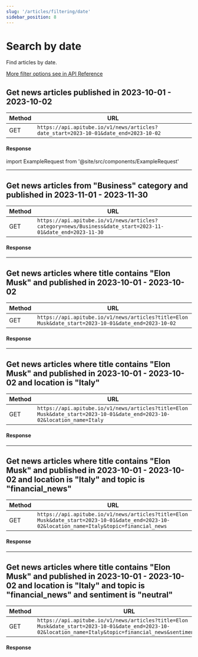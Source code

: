 ```yaml
---
slug: '/articles/filtering/date'
sidebar_position: 8
---
```


# Search by date

Find articles by date.

[More filter options see in API Reference](/api-reference/get-articles)

## Get news articles published in 2023-10-01 - 2023-10-02

| Method | URL                                                                             |
|--------|---------------------------------------------------------------------------------|
| GET    | `https://api.apitube.io/v1/news/articles?date_start=2023-10-01&date_end=2023-10-02` |

#### Response
import ExampleRequest from '@site/src/components/ExampleRequest'

<ExampleRequest url="https://api.apitube.io/v1/news/articles?limit=2&date_start=2021-09-01&date_end=2023-10-02"></ExampleRequest>

---

## Get news articles from "Business" category and published in 2023-11-01 - 2023-11-30

| Method | URL                                                                                                    |
|--------|--------------------------------------------------------------------------------------------------------|
| GET    | `https://api.apitube.io/v1/news/articles?category=news/Business&date_start=2023-11-01&date_end=2023-11-30` |

#### Response

<ExampleRequest url="https://api.apitube.io/v1/news/articles?limit=2&category=news/Business&date_start=2023-11-01&date_end=2023-11-30"></ExampleRequest>

---

## Get news articles where title contains "Elon Musk" and published in 2023-10-01 - 2023-10-02

| Method | URL                                                                                             |
|--------|-------------------------------------------------------------------------------------------------|
| GET    | `https://api.apitube.io/v1/news/articles?title=Elon Musk&date_start=2023-10-01&date_end=2023-10-02` |

#### Response

<ExampleRequest url="https://api.apitube.io/v1/news/articles?limit=2&title=Elon Musk&date_start=2023-10-01&date_end=2023-10-02"></ExampleRequest>

---

## Get news articles where title contains "Elon Musk" and published in 2023-10-01 - 2023-10-02 and location is "Italy"

| Method | URL                                                                                                                 |
|--------|---------------------------------------------------------------------------------------------------------------------|
| GET    | `https://api.apitube.io/v1/news/articles?title=Elon Musk&date_start=2023-10-01&date_end=2023-10-02&location_name=Italy` |

#### Response

<ExampleRequest url="https://api.apitube.io/v1/news/articles?limit=2&title=Elon Musk&date_start=2023-10-01&date_end=2023-10-02&location_name=Italy"></ExampleRequest>

---

## Get news articles where title contains "Elon Musk" and published in 2023-10-01 - 2023-10-02 and location is "Italy" and topic is "financial_news"

| Method | URL                                                                                                                                      |
|--------|------------------------------------------------------------------------------------------------------------------------------------------|
| GET    | `https://api.apitube.io/v1/news/articles?title=Elon Musk&date_start=2023-10-01&date_end=2023-10-02&location_name=Italy&topic=financial_news` |

#### Response

<ExampleRequest url="https://api.apitube.io/v1/news/articles?limit=2&title=Elon Musk&date_start=2023-10-01&date_end=2023-10-02&location_name=Italy&topic=financial_news"></ExampleRequest>

---

## Get news articles where title contains "Elon Musk" and published in 2023-10-01 - 2023-10-02 and location is "Italy" and topic is "financial_news" and sentiment is "neutral"

| Method | URL                                                                                                                                                        |
|--------|------------------------------------------------------------------------------------------------------------------------------------------------------------|
| GET    | `https://api.apitube.io/v1/news/articles?title=Elon Musk&date_start=2023-10-01&date_end=2023-10-02&location_name=Italy&topic=financial_news&sentiment=neutral` |

#### Response

<ExampleRequest url="https://api.apitube.io/v1/news/articles?limit=2&title=Elon Musk&date_start=2023-10-01&date_end=2023-10-02&location_name=Italy&topic=financial_news&sentiment=neutral"></ExampleRequest>
